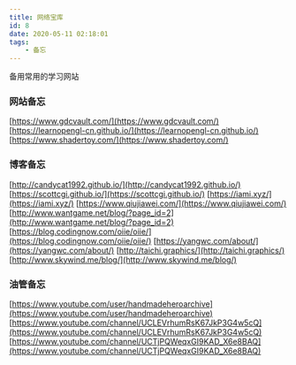 ```yaml
---
title: 网络宝库
id: 8
date: 2020-05-11 02:18:01
tags:
    - 备忘
---
```


备用常用的学习网站

<!-- more -->

### 网站备忘
[https://www.gdcvault.com/](https://www.gdcvault.com/)
[https://learnopengl-cn.github.io/](https://learnopengl-cn.github.io/)
[https://www.shadertoy.com/](https://www.shadertoy.com/)

### 博客备忘
[http://candycat1992.github.io/](http://candycat1992.github.io/)
[https://scottcgi.github.io/](https://scottcgi.github.io/)
[https://iami.xyz/](https://iami.xyz/)
[https://www.qiujiawei.com/](https://www.qiujiawei.com/)
[http://www.wantgame.net/blog/?page_id=2](http://www.wantgame.net/blog/?page_id=2)
[https://blog.codingnow.com/oiie/oiie/](https://blog.codingnow.com/oiie/oiie/)
[https://yangwc.com/about/](https://yangwc.com/about/)
[http://taichi.graphics/](http://taichi.graphics/)
[http://www.skywind.me/blog/](http://www.skywind.me/blog/)

### 油管备忘
[https://www.youtube.com/user/handmadeheroarchive](https://www.youtube.com/user/handmadeheroarchive)
[https://www.youtube.com/channel/UCLEVrhumRsK67JkP3G4w5cQ](https://www.youtube.com/channel/UCLEVrhumRsK67JkP3G4w5cQ)
[https://www.youtube.com/channel/UCTjPQWeqxGI9KAD_X6e8BAQ](https://www.youtube.com/channel/UCTjPQWeqxGI9KAD_X6e8BAQ)

